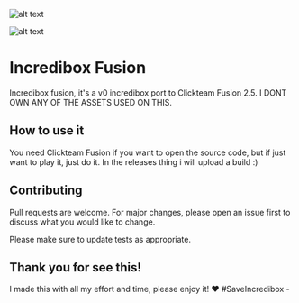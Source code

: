 

![alt text](https://i.imgur.com/kcd68nT.png)

![alt text](https://i.imgur.com/YbMNaZh.png)

# Incredibox Fusion

Incredibox fusion, it's a v0 incredibox port to Clickteam Fusion 2.5.
I DONT OWN ANY OF THE ASSETS USED ON THIS.

## How to use it

You need Clickteam Fusion if you want to open the source code, but if just want to play it, just do it.
In the releases thing i will upload a build :)

## Contributing

Pull requests are welcome. For major changes, please open an issue first
to discuss what you would like to change.

Please make sure to update tests as appropriate.

## Thank you for see this!

I made this with all my effort and time, please enjoy it! ❤️
#SaveIncredibox -
